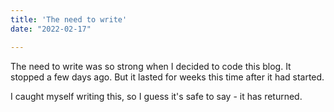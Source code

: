 ```yaml
---
title: 'The need to write'
date: "2022-02-17" 

---
```


The need to write was so strong when I decided to code this blog. It stopped a few days ago. But it lasted for weeks this time after it had started.  
  
I caught myself writing this, so I guess it's safe to say - it has returned.

